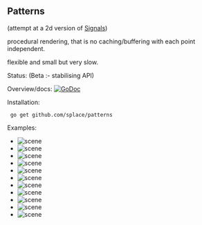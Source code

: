 ## Patterns 

(attempt at a 2d version of [Signals](https://github.com/splace/signals))

procedural rendering, that is no caching/buffering with each point independent.

flexible and small but very slow.

Status: (Beta :- stabilising API)

Overview/docs: [![GoDoc](https://godoc.org/github.com/splace/patterns?status.svg)](https://godoc.org/github.com/splace/patterns) 

Installation:

     go get github.com/splace/patterns   

Examples:


* ![scene](./test%20output/ArcCorneredTrapezoid.png)
* ![scene](./test%20output/BallCorneredRectangle.png)
* ![scene](./test%20output/Bitcoin.png)
* ![scene](./test%20output/Bitcoin(rendered).png)
* ![scene](./test%20output/Box.png)
* ![scene](./test%20output/Lines.png)
* ![scene](./test%20output/rings.png)
* ![scene](./test%20output/RoundedBox.png)
* ![scene](./test%20output/SmoothCorneredTrapezoid.png)
* ![scene](./test%20output/Square.png)
* ![scene](./test%20output/Square(rendered).png)
